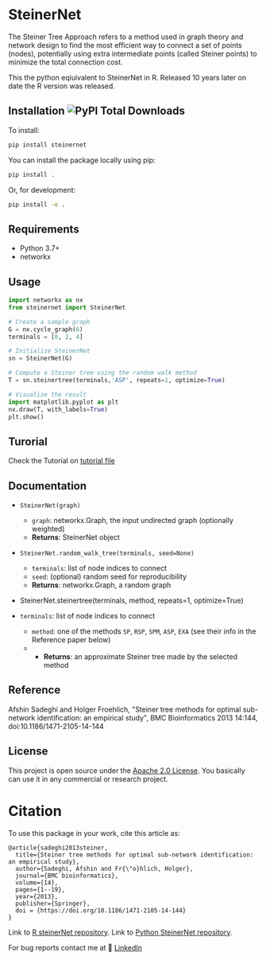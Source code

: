 # SteinerNet

The Steiner Tree Approach refers to a method used in graph theory and network design to find the most efficient way to connect a set of points (nodes), potentially using extra intermediate points (called Steiner points) to minimize the total connection cost.

This the python eqiuivalent to SteinerNet in R. Released 10 years later on date the R version was released.

## Installation   ![PyPl Total Downloads](https://img.shields.io/pepy/dt/steinernet)

To install:

```bash
pip install steinernet
```

You can install the package locally using pip:

```bash
pip install .
```

Or, for development:

```bash
pip install -e .
```

## Requirements
- Python 3.7+
- networkx

## Usage

```python
import networkx as nx
from steinernet import SteinerNet

# Create a sample graph
G = nx.cycle_graph(6)
terminals = [0, 2, 4]

# Initialize SteinerNet
sn = SteinerNet(G)

# Compute a Steiner tree using the random walk method
T = sn.steinertree(terminals,'ASP', repeats=1, optimize=True)

# Visualize the result
import matplotlib.pyplot as plt
nx.draw(T, with_labels=True)
plt.show()
```

## Turorial
Check the Tutorial on [tutorial file](https://github.com/afshinsadeghi/steinernetpy/blob/main/tutorial/steinernet_benchmark_tutorial.ipynb)

## Documentation

- `SteinerNet(graph)`
    - `graph`: networkx.Graph, the input undirected graph (optionally weighted)
    - **Returns**: SteinerNet object
- `SteinerNet.random_walk_tree(terminals, seed=None)`
    - `terminals`: list of node indices to connect
    - `seed`: (optional) random seed for reproducibility
    - **Returns**: networkx.Graph, a random graph
 
- SteinerNet.steinertree(terminals, method, repeats=1, optimize=True)
- `terminals`: list of node indices to connect
  - `method`: one of the methods   `SP`, `RSP`, `SPM`, `ASP`, `EXA` (see their info in the Reference paper below)  
  - - **Returns**: an approximate Steiner tree made by the selected method 

## Reference
Afshin Sadeghi and Holger Froehlich, "Steiner tree methods for optimal sub-network identification: an empirical study", BMC Bioinformatics 2013 14:144, doi:10.1186/1471-2105-14-144

## License
This project is open source under the [Apache 2.0 License](./LICENSE-2.0.txt). You basically can use it in any commercial or research project.

# Citation
To use this package in your work, cite this article as:

```
@article{sadeghi2013steiner,
  title={Steiner tree methods for optimal sub-network identification: an empirical study},
  author={Sadeghi, Afshin and Fr{\"o}hlich, Holger},
  journal={BMC bioinformatics},
  volume={14},
  pages={1--19},
  year={2013},
  publisher={Springer},
  doi = {https://doi.org/10.1186/1471-2105-14-144}
}
```


Link to [R steinerNet repository](https://github.com/afshinsadeghi/SteinerNet).
Link to [Python SteinerNet repository](https://github.com/afshinsadeghi/steinernetpy).

For bug reports contact me at 🔗 [LinkedIn](https://www.linkedin.com/in/afshin-sadeghi)
